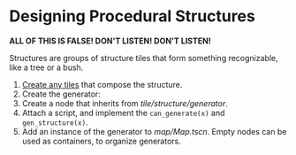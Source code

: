 # Designing Procedural Structures

**ALL OF THIS IS FALSE! DON'T LISTEN! DON'T LISTEN!**

Structures are groups of structure tiles that form something recognizable, like a tree or a bush.

1. [Create any tiles](design-tile.md) that compose the structure.
2. Create the generator:
  1. Create a node that inherits from *tile/structure/generator*.
  2. Attach a script, and implement the `can_generate(x)` and `gen_structure(x)`.
3. Add an instance of the generator to *map/Map.tscn*. Empty nodes can be used as containers, to organize generators.
